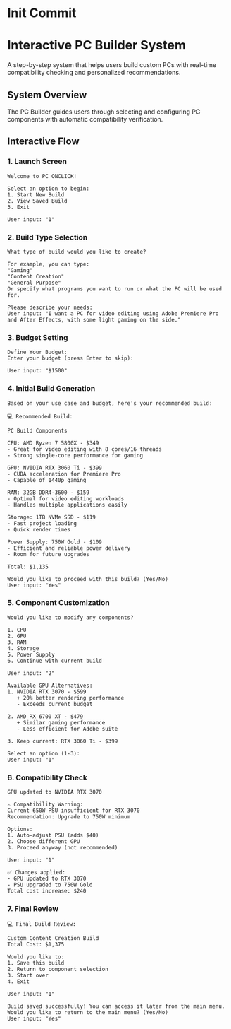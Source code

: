 # Init Commit

# Interactive PC Builder System

A step-by-step system that helps users build custom PCs with real-time compatibility checking and personalized recommendations.

## System Overview

The PC Builder guides users through selecting and configuring PC components with automatic compatibility verification.

## Interactive Flow

### 1. Launch Screen
```
Welcome to PC ONCLICK!

Select an option to begin:
1. Start New Build
2. View Saved Build
3. Exit

User input: "1"
```

### 2. Build Type Selection
```
What type of build would you like to create?

For example, you can type:
"Gaming"
"Content Creation"
"General Purpose"
Or specify what programs you want to run or what the PC will be used for.

Please describe your needs:
User input: "I want a PC for video editing using Adobe Premiere Pro and After Effects, with some light gaming on the side."
```

### 3. Budget Setting
```
Define Your Budget:
Enter your budget (press Enter to skip):

User input: "$1500"
```

### 4. Initial Build Generation
```
Based on your use case and budget, here's your recommended build:

💻 Recommended Build:

PC Build Components

CPU: AMD Ryzen 7 5800X - $349
- Great for video editing with 8 cores/16 threads
- Strong single-core performance for gaming

GPU: NVIDIA RTX 3060 Ti - $399
- CUDA acceleration for Premiere Pro
- Capable of 1440p gaming

RAM: 32GB DDR4-3600 - $159
- Optimal for video editing workloads
- Handles multiple applications easily

Storage: 1TB NVMe SSD - $119
- Fast project loading
- Quick render times

Power Supply: 750W Gold - $109
- Efficient and reliable power delivery
- Room for future upgrades

Total: $1,135

Would you like to proceed with this build? (Yes/No)
User input: "Yes"
```

### 5. Component Customization
```
Would you like to modify any components?

1. CPU
2. GPU
3. RAM
4. Storage
5. Power Supply
6. Continue with current build

User input: "2"

Available GPU Alternatives:
1. NVIDIA RTX 3070 - $599
   + 20% better rendering performance
   - Exceeds current budget

2. AMD RX 6700 XT - $479
   + Similar gaming performance
   - Less efficient for Adobe suite

3. Keep current: RTX 3060 Ti - $399

Select an option (1-3):
User input: "1"
```

### 6. Compatibility Check
```
GPU updated to NVIDIA RTX 3070

⚠️ Compatibility Warning:
Current 650W PSU insufficient for RTX 3070
Recommendation: Upgrade to 750W minimum

Options:
1. Auto-adjust PSU (adds $40)
2. Choose different GPU
3. Proceed anyway (not recommended)

User input: "1"

✅ Changes applied:
- GPU updated to RTX 3070
- PSU upgraded to 750W Gold
Total cost increase: $240
```

### 7. Final Review
```
💻 Final Build Review:

Custom Content Creation Build
Total Cost: $1,375

Would you like to:
1. Save this build
2. Return to component selection
3. Start over
4. Exit

User input: "1"

Build saved successfully! You can access it later from the main menu.
Would you like to return to the main menu? (Yes/No)
User input: "Yes"
```

